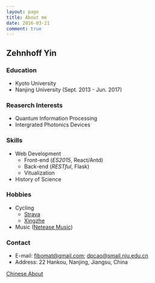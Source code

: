 ```yaml
---
layout: page
title: About me
date: 2016-03-21
comment: true
---
```


## Zehnhoff Yin

### Education
- Kyoto University
- Nanjing University (Sept. 2013 - Jun. 2017)

### Reaserch Interests
- Quantum Information Processing
- Intergrated Photonics Devices

### Skills 
- Web Development
  - Front-end (*ES2015*, React/Antd)
  - Back-end (*RESTful*, Flask)
  - Vitualization 
- History of Science

### Hobbies
- Cycling 
  - [Strava](https://www.strava.com/athletes/12094067) 
  - [Xingzhe](http://www.imxingzhe.com/im/iZm1KJmXedm/)
- Music ([Netease Music](http://music.163.com/#/user/home?id=34072848))

### Contact
- E-mail: fibomat@gmail.com; dpcao@smail.nju.edu.cn
- Address: 22 Hankou, Nanjing, Jiangsu, China

<a href="{{ site.url }}/about/zh" class="btn">Chinese About</a>
